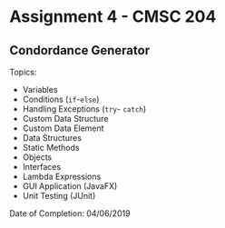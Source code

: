 # Assignment 4 - CMSC 204
## Condordance Generator

Topics:
- Variables
- Conditions (```if```-```else```)
- Handling Exceptions (```try```- ```catch```)
- Custom Data Structure
- Custom Data Element
- Data Structures
- Static Methods
- Objects
- Interfaces
- Lambda Expressions
- GUI Application (JavaFX)
- Unit Testing (JUnit)

Date of Completion: 04/06/2019
